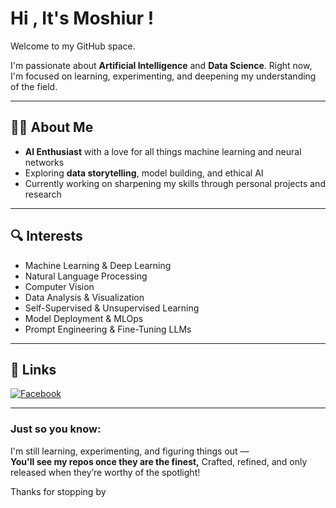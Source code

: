 # Hi , It's Moshiur !

Welcome to my GitHub space.

I'm passionate about **Artificial Intelligence** and **Data Science**. Right now, I'm focused on learning, experimenting, and deepening my understanding of the field.

---

## 👨‍💻 About Me

- **AI Enthusiast** with a love for all things machine learning and neural networks
- Exploring **data storytelling**, model building, and ethical AI
- Currently working on sharpening my skills through personal projects and research

---

## 🔍 Interests

- Machine Learning & Deep Learning  
- Natural Language Processing  
- Computer Vision  
- Data Analysis & Visualization  
- Self-Supervised & Unsupervised Learning   
- Model Deployment & MLOps  
- Prompt Engineering & Fine-Tuning LLMs

---

## 🔗 Links

 [![Facebook](https://img.shields.io/badge/Facebook-1877F2?style=flat&logo=facebook&logoColor=white)](https://www.facebook.com/moshiur.rahm)

---

### Just so you know:

I'm still learning, experimenting, and figuring things out —  
**You'll see my repos once they are the finest,** Crafted, refined, and only released when they’re worthy of the spotlight!

Thanks for stopping by 
